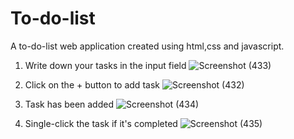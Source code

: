 # To-do-list
A to-do-list web application created using html,css and javascript. 

1. Write down your tasks in the input field
![Screenshot (433)](https://user-images.githubusercontent.com/76609079/210175909-fe4b8594-b1c9-450e-b086-cc36f90cf4cd.png)

2. Click on the + button to add task
![Screenshot (432)](https://user-images.githubusercontent.com/76609079/210175943-017acab0-7287-49e3-a9b2-8f831a6a27a7.png)

3. Task has been added
![Screenshot (434)](https://user-images.githubusercontent.com/76609079/210175949-a09cd5ec-c328-48ad-83ed-a32da552944d.png)

4. Single-click the task if it's completed
![Screenshot (435)](https://user-images.githubusercontent.com/76609079/210175974-a5088cbb-403e-465f-a9c7-e47c43cef269.png)
